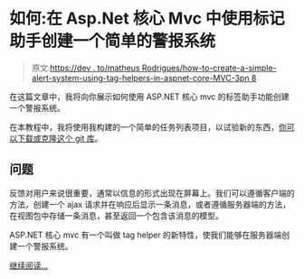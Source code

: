 # 如何:在 Asp.Net 核心 Mvc 中使用标记助手创建一个简单的警报系统

> 原文:[https://dev . to/matheus Rodrigues/how-to-create-a-simple-alert-system-using-tag-helpers-in-aspnet-core-MVC-3pn 8](https://dev.to/matheusrodrigues/how-to-create-a-simple-alert-system-using-tag-helpers-in-aspnet-core-mvc-3pn8)

在这篇文章中，我将向你展示如何使用 ASP.NET 核心 mvc 的标签助手功能创建一个警报系统。

在本教程中，我将使用我构建的一个简单的任务列表项目，以试验新的东西，[你可以下载或克隆这个 git 库](https://github.com/mrodrigues1/SimpleToDo)。

## [](#the-problem)**问题**

反馈对用户来说很重要，通常以信息的形式出现在屏幕上。我们可以遵循客户端的方法，创建一个 ajax 请求并在响应后显示一条消息，或者遵循服务器端的方法，在视图包中存储一条消息，甚至返回一个包含该消息的模型。

ASP.NET 核心 mvc 有一个叫做 tag helper 的新特性，使我们能够在服务器端创建一个警报系统。

[继续阅读...](https://www.matheus.ro/2017/12/18/how-to-create-a-simple-alert-system-using-tag-helpers-in-asp-net-core-mvc/)
